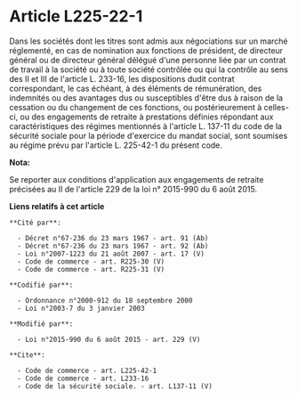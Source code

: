 # Article L225-22-1

Dans les sociétés dont les titres sont admis aux négociations sur un marché réglementé, en cas de nomination aux fonctions de
président, de directeur général ou de directeur général délégué d'une personne liée par un contrat de travail à la société ou
à toute société contrôlée ou qui la contrôle au sens des II et III de l'article L. 233-16, les dispositions dudit contrat
correspondant, le cas échéant, à des éléments de rémunération, des indemnités ou des avantages dus ou susceptibles d'être dus
à raison de la cessation ou du changement de ces fonctions, ou postérieurement à celles-ci, ou des engagements de retraite à
prestations définies répondant aux caractéristiques des régimes mentionnés à l'article L. 137-11 du code de la sécurité
sociale pour la période d'exercice du mandat social, sont soumises au régime prévu par l'article L. 225-42-1 du présent code.

**Nota:**

Se reporter aux conditions d'application aux engagements de retraite précisées au II de l'article 229 de la loi n° 2015-990
du 6 août 2015.

**Liens relatifs à cet article**

	**Cité par**:

	  - Décret n°67-236 du 23 mars 1967 - art. 91 (Ab)
	  - Décret n°67-236 du 23 mars 1967 - art. 92 (Ab)
	  - Loi n°2007-1223 du 21 août 2007 - art. 17 (V)
	  - Code de commerce - art. R225-30 (V)
	  - Code de commerce - art. R225-31 (V)

	**Codifié par**:

	  - Ordonnance n°2000-912 du 18 septembre 2000
	  - Loi n°2003-7 du 3 janvier 2003

	**Modifié par**:

	  - Loi n°2015-990 du 6 août 2015 - art. 229 (V)

	**Cite**:

	  - Code de commerce - art. L225-42-1
	  - Code de commerce - art. L233-16
	  - Code de la sécurité sociale. - art. L137-11 (V)
